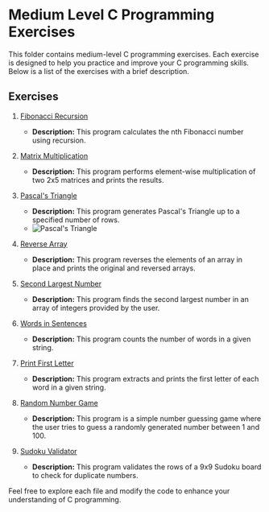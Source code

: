 # Medium Level C Programming Exercises

This folder contains medium-level C programming exercises. Each exercise is designed to help you practice and improve your C programming skills. Below is a list of the exercises with a brief description.

## Exercises

1. [Fibonacci Recursion](fibonacci_recursion.c)
   - **Description:** This program calculates the nth Fibonacci number using recursion.

2. [Matrix Multiplication](matrix_multiplication.c)
   - **Description:** This program performs element-wise multiplication of two 2x5 matrices and prints the results.

3. [Pascal's Triangle](pascal_triangle.c)
   - **Description:** This program generates Pascal's Triangle up to a specified number of rows.
   - ![Pascal's Triangle](https://upload.wikimedia.org/wikipedia/commons/0/0d/PascalTriangleAnimated2.gif)

4. [Reverse Array](reverse_array.c)
   - **Description:** This program reverses the elements of an array in place and prints the original and reversed arrays.

5. [Second Largest Number](second_largest_number.c)
   - **Description:** This program finds the second largest number in an array of integers provided by the user.

6. [Words in Sentences](words_in_sentences.c)
   - **Description:** This program counts the number of words in a given string.

7. [Print First Letter](print_first_letter.c)
   - **Description:** This program extracts and prints the first letter of each word in a given string.

8. [Random Number Game](random_number_game.c)
   - **Description:** This program is a simple number guessing game where the user tries to guess a randomly generated number between 1 and 100.

9. [Sudoku Validator](sudoku_validator.c)
   - **Description:** This program validates the rows of a 9x9 Sudoku board to check for duplicate numbers.

Feel free to explore each file and modify the code to enhance your understanding of C programming.
